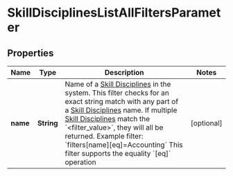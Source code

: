

# SkillDisciplinesListAllFiltersParameter


## Properties

| Name | Type | Description | Notes |
|------------ | ------------- | ------------- | -------------|
|**name** | **String** | Name of a [Skill Disciplines](https://developers.intellihr.io/docs/v1/) in the system. This filter checks for an exact string match with any part of a [Skill Disciplines](https://developers.intellihr.io/docs/v1/) name. If multiple [Skill Disciplines](https://developers.intellihr.io/docs/v1/) match the &#x60;&lt;filter_value&gt;&#x60;, they will all be returned.  Example filter: &#x60;filters[name][eq]&#x3D;Accounting&#x60;  This filter supports the equality &#x60;[eq]&#x60; operation |  [optional] |



